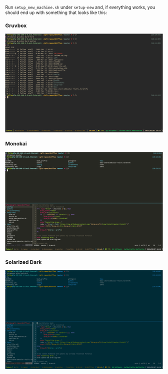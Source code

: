 Run `setup_new_machine.sh` under `setup-new` and, if everything works, you
should end up with something that looks like this:

### Gruvbox
![dotfiles screenshot](./screenshots/Gruvbox-dark.png)

### Monokai
![dotfiles screenshot](./screenshots/Monokai.png)

### Solarized Dark
![dotfiles screenshot](./screenshots/Solarized-Dark.png)
